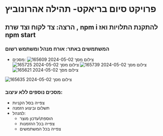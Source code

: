 # פרויקט סיום בריאקט- תהילה אהרונוביץ

## הרצה: צד לקוח וצד שרת , npm i להתקנת התלויות ואז npm start

### המשתמשים באתר: אורח מנהל ומשתמש רשום

- מסכים: 
![צילום מסך 2024-05-02 165609](https://github.com/TehilaTheStudent/react-final-project/assets/146730488/6f11b8e8-1e33-4b7b-a62f-d8dea45a8384)
![צילום מסך 2024-05-02 165725](https://github.com/TehilaTheStudent/react-final-project/assets/146730488/a268fdcd-5f8a-4110-8f67-f59b10591d1b)
![צילום מסך 2024-05-02 165739](https://github.com/TehilaTheStudent/react-final-project/assets/146730488/46a83018-6e95-4b68-beb4-93b6cfa672b1)
![צילום מסך 2024-05-02 165621](https://github.com/TehilaTheStudent/react-final-project/assets/146730488/b831cedd-5f15-4570-bac3-7d1037d60ddd)

![צילום מסך 2024-05-02 165635](https://github.com/TehilaTheStudent/react-final-project/assets/146730488/751d2053-0c7a-4201-9e76-5c212271dcd4)

### מסכים נוספים ללא עיצוב:
- צפייה בסל הקניות
- תשלום וביצוע הזמנה
- למנהל:
   - הוספת\עדכון מוצר
   - צפייה בכל ההזמנות
   - צפייה בכל המשתמשים
